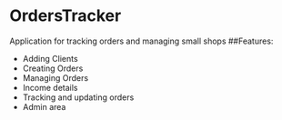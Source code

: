 # OrdersTracker
Application for tracking orders and managing small shops
##Features:
* Adding Clients
* Creating Orders
* Managing Orders
* Income details
* Tracking and updating orders
* Admin area

